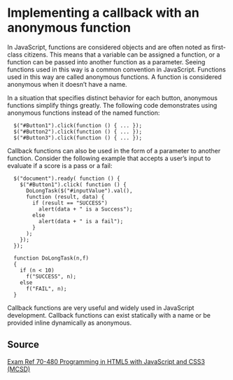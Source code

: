 # Implementing a callback with an anonymous function

In JavaScript, functions are considered objects and are often noted as first-class citizens. This means that a variable can be assigned a function, or a function can be passed into another function as a parameter. Seeing functions used in this way is a common convention in JavaScript. Functions used in this way are called anonymous functions. A function is considered  anonymous when it doesn’t have a name.

In a situation that specifies distinct behavior for each button, anonymous functions simplify things greatly. The following code demonstrates using anonymous functions instead of the named function:

```
  $("#Button1").click(function () { ... });
  $("#Button2").click(function () { ... });
  $("#Button3").click(function () { ... });
```

Callback functions can also be used in the form of a parameter to another function. Consider the following example that accepts a user’s input to evaluate if a score is a pass or a fail:

```
  $("document").ready( function () {
    $("#Button1").click( function () {
      DoLongTask($("#inputValue").val(),
      function (result, data) {
        if (result == "SUCCESS")
          alert(data + " is a Success");
        else
          alert(data + " is a fail");
        }
      );
    });
  });
  
  function DoLongTask(n,f)
  {
    if (n < 10)
      f("SUCCESS", n);
    else
      f("FAIL", n);
  }
```

Callback functions are very useful and widely used in JavaScript development. Callback functions can exist statically with a name or be provided inline dynamically as anonymous.

## Source

[Exam Ref 70-480 Programming in HTML5 with JavaScript and CSS3 (MCSD)](https://www.microsoft.com/en-us/p/exam-ref-70-480-programming-in-html5-with-javascript-and-css3-mcsd/fgqpf3h0qll7?activetab=pivot%3aoverviewtab)